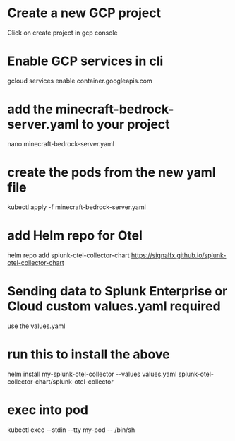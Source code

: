 # Create a new GCP project
Click on create project in gcp console

# Enable GCP services in cli
gcloud services enable container.googleapis.com

# add the minecraft-bedrock-server.yaml to your project
nano minecraft-bedrock-server.yaml

# create the pods from the new yaml file
kubectl apply -f minecraft-bedrock-server.yaml

# add Helm repo for Otel
helm repo add splunk-otel-collector-chart https://signalfx.github.io/splunk-otel-collector-chart

# Sending data to Splunk Enterprise or Cloud custom values.yaml required
use the values.yaml

# run this to install the above
helm install my-splunk-otel-collector --values values.yaml splunk-otel-collector-chart/splunk-otel-collector

# exec into pod
kubectl exec --stdin --tty my-pod -- /bin/sh